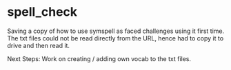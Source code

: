 # spell_check

Saving a copy of how to use symspell as faced challenges using it first time.
The txt files could not be read directly from the URL, hence had to copy it to drive and then read it.

Next Steps: Work on creating / adding own vocab to the txt files. 
